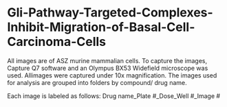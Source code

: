 # Gli-Pathway-Targeted-Complexes-Inhibit-Migration-of-Basal-Cell-Carcinoma-Cells
All images are of ASZ murine mammalian cells. To capture the images, Capture Q7 software and an Olympus BX53 Widefield microscope was used. Allimages were captured under 10x magnification. The images used for analysis are grouped into folders by compound/ drug name. 

Each image is labeled as follows: Drug name_Plate #_Dose_Well #_Image #  
